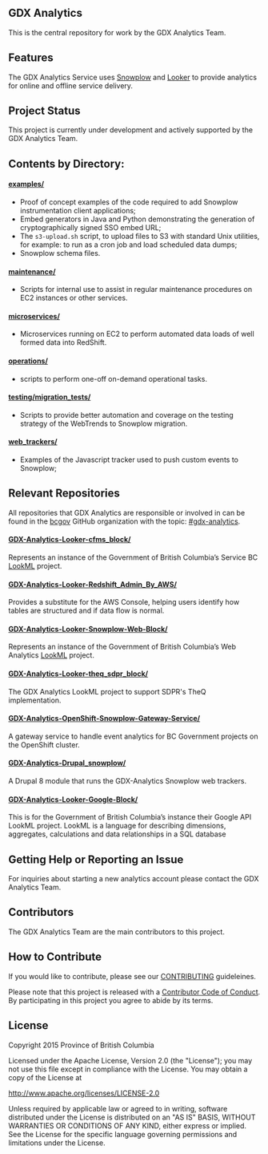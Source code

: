 ## GDX Analytics

This is the central repository for work by the GDX Analytics Team. 

## Features

The GDX Analytics Service uses [Snowplow](http://snowplowanalytics.com/) and [Looker](http://looker.com/) to provide analytics for online and offline service delivery. 

## Project Status

This project is currently under development and actively supported by the GDX Analytics Team.

## Contents by Directory:

#### [examples/](./examples/)

- Proof of concept examples of the code required to add Snowplow instrumentation client applications;
- Embed generators in Java and Python demonstrating the generation of cryptographically signed SSO embed URL;
- The `s3-upload.sh` script, to upload files to S3 with standard Unix utilities, for example: to run as a cron job and load scheduled data dumps;
- Snowplow schema files.

#### [maintenance/](./maintenance/)

- Scripts for internal use to assist in regular maintenance procedures on EC2 instances or other services.

#### [microservices/](./microservices/)

- Microservices running on EC2 to perform automated data loads of well formed data into RedShift.

#### [operations/](./operations/)

- scripts to perform one-off on-demand operational tasks.

#### [testing/migration_tests/](./testing/migration_tests/)

- Scripts to provide better automation and coverage on the testing strategy of the WebTrends to Snowplow migration.

#### [web_trackers/](./web_trackers/)

- Examples of the Javascript tracker used to push custom events to Snowplow;

## Relevant Repositories

All repositories that GDX Analytics are responsible or involved in can be found in the [bcgov](https://github.com/bcgov/) GitHub organization with the topic: [#gdx-analytics](https://github.com/topics/gdx-analytics).

#### [GDX-Analytics-Looker-cfms_block/](https://github.com/bcgov/GDX-Analytics-Looker-cfms_block)

Represents an instance of the Government of British Columbia’s Service BC [LookML](https://docs.looker.com/data-modeling/learning-lookml/what-is-lookml) project.

#### [GDX-Analytics-Looker-Redshift_Admin_By_AWS/](https://github.com/bcgov/GDX-Analytics-Looker-Redshift_Admin_By_AWS)

Provides a substitute for the AWS Console, helping users identify how tables are structured and if data flow is normal.

#### [GDX-Analytics-Looker-Snowplow-Web-Block/](https://github.com/bcgov/GDX-Analytics-Looker-Snowplow-Web-Block)

Represents an instance of the Government of British Columbia’s Web Analytics [LookML](https://docs.looker.com/data-modeling/learning-lookml/what-is-lookml) project.

#### [GDX-Analytics-Looker-theq_sdpr_block/](https://github.com/bcgov/GDX-Analytics-Looker-theq_sdpr_block)

The GDX Analytics LookML project to support SDPR's TheQ implementation.

#### [GDX-Analytics-OpenShift-Snowplow-Gateway-Service/](https://github.com/bcgov/GDX-Analytics-OpenShift-Snowplow-Gateway-Service)

A gateway service to handle event analytics for BC Government projects on the OpenShift cluster.

#### [GDX-Analytics-Drupal_snowplow/](https://github.com/bcgov/GDX-Analytics-Drupal-Snowplow)

A Drupal 8 module that runs the GDX-Analytics Snowplow web trackers.

#### [GDX-Analytics-Looker-Google-Block/](https://github.com/bcgov/GDX-Analytics-Looker-Google-Block)

This is for the Government of British Columbia’s instance their Google API LookML project. LookML is a language for describing dimensions, aggregates, calculations and data relationships in a SQL database

## Getting Help or Reporting an Issue
 
For inquiries about starting a new analytics account please contact the GDX Analytics Team.

## Contributors

The GDX Analytics Team are the main contributors to this project.

## How to Contribute

If you would like to contribute, please see our [CONTRIBUTING](CONTRIBUTING.md) guideleines.

Please note that this project is released with a [Contributor Code of Conduct](CODE_OF_CONDUCT.md). By participating in this project you agree to abide by its terms.

## License

Copyright 2015 Province of British Columbia

Licensed under the Apache License, Version 2.0 (the "License");
you may not use this file except in compliance with the License.
You may obtain a copy of the License at

   http://www.apache.org/licenses/LICENSE-2.0

Unless required by applicable law or agreed to in writing, software
distributed under the License is distributed on an "AS IS" BASIS,
WITHOUT WARRANTIES OR CONDITIONS OF ANY KIND, either express or implied.
See the License for the specific language governing permissions and limitations under the License.
